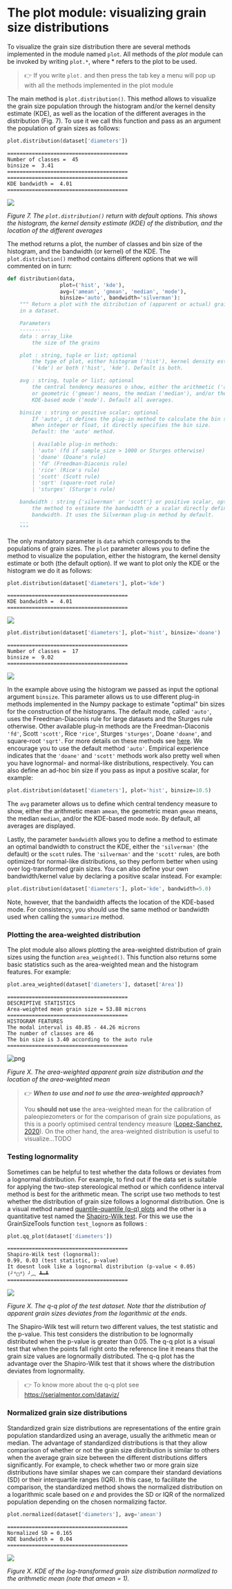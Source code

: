 # The plot module: visualizing grain size distributions

To visualize the grain size distribution there are several methods implemented in the module named ```plot```.  All methods of the *plot* module can be invoked by writing ```plot.*```, where * refers to the plot to be used.

> 👉 If you write ``plot.`` and then press the tab key a menu will pop up with all the methods implemented in the plot module

The main method is ```plot.distribution()```. This method allows to visualize the grain size population through the histogram and/or the kernel density estimate (KDE), as well as the location of the different averages in the distribution (Fig. 7). To use it we call this function and pass as an argument the population of grain sizes as follows:

```python
plot.distribution(dataset['diameters'])
```

    =======================================
    Number of classes =  45
    binsize =  3.41
    =======================================
    =======================================
    KDE bandwidth =  4.01
    =======================================

![](https://github.com/marcoalopez/GrainSizeTools/blob/master/FIGURES/new_distribution.png?raw=true)

*Figure 7. The ```plot.distribution()``` return with default options. This shows the histogram, the kernel density estimate (KDE) of the distribution, and the location of the different averages*

The method returns a plot, the number of classes and bin size of the histogram, and the bandwidth (or kernel) of the KDE. The ```plot.distribution()``` method contains different options that we will commented on in turn:

```python
def distribution(data,
                 plot=('hist', 'kde'),
                 avg=('amean', 'gmean', 'median', 'mode'),
                 binsize='auto', bandwidth='silverman'):
    """ Return a plot with the ditribution of (apparent or actual) grain sizes
    in a dataset.

    Parameters
    ----------
    data : array_like
        the size of the grains

    plot : string, tuple or list; optional
        the type of plot, either histogram ('hist'), kernel density estimate
        ('kde') or both ('hist', 'kde'). Default is both.

    avg : string, tuple or list; optional
        the central tendency measures o show, either the arithmetic ('amean')
        or geometric ('gmean') means, the median ('median'), and/or the
        KDE-based mode ('mode'). Default all averages.

    binsize : string or positive scalar; optional
        If 'auto', it defines the plug-in method to calculate the bin size.
        When integer or float, it directly specifies the bin size.
        Default: the 'auto' method.

        | Available plug-in methods:
        | 'auto' (fd if sample_size > 1000 or Sturges otherwise)
        | 'doane' (Doane's rule)
        | 'fd' (Freedman-Diaconis rule)
        | 'rice' (Rice's rule)
        | 'scott' (Scott rule)
        | 'sqrt' (square-root rule)
        | 'sturges' (Sturge's rule)

    bandwidth : string {'silverman' or 'scott'} or positive scalar, optional
        the method to estimate the bandwidth or a scalar directly defining the
        bandwidth. It uses the Silverman plug-in method by default.
    ...
    """
```

The only mandatory parameter is ```data``` which corresponds to the populations of grain sizes. The ``plot`` parameter allows you to define the method to visualize the population, either the histogram, the kernel density estimate or both (the default option). If we want to plot only the KDE or the histogram we do it as follows:


```python
plot.distribution(dataset['diameters'], plot='kde')
```

    =======================================
    KDE bandwidth =  4.01
    =======================================

![](https://github.com/marcoalopez/GrainSizeTools/blob/master/FIGURES/new_distribution_kde.png?raw=true)

```python
plot.distribution(dataset['diameters'], plot='hist', binsize='doane')
```

    =======================================
    Number of classes =  17
    binsize =  9.02
    =======================================



![](https://github.com/marcoalopez/GrainSizeTools/blob/master/FIGURES/new_distribution_hist.png?raw=true)

In the example above using the histogram we passed as input the optional argument ```binsize```. This parameter allows us to use different plug-in methods implemented in the Numpy package to estimate "optimal" bin sizes for the construction of the histograms. The default mode, called ```'auto'```, uses the Freedman-Diaconis rule for large datasets and the Sturges rule otherwise. Other available plug-in methods are the Freedman-Diaconis ```'fd'```, Scott ```'scott'```, Rice ```'rice'```, Sturges ```'sturges'```, Doane ```'doane'```, and square-root ```'sqrt'```. For more details on these methods see [here](https://docs.scipy.org/doc/numpy/reference/generated/numpy.histogram_bin_edges.html#numpy.histogram_bin_edges).  We encourage you to use the default method ```'auto'```. Empirical experience indicates that the ```'doane'``` and ```'scott'``` methods work also pretty well when you have lognormal- and normal-like distributions, respectively. You can also define an ad-hoc bin size if you pass as input a positive scalar, for example:

```python
plot.distribution(dataset['diameters'], plot='hist', binsize=10.5)
```

The  ```avg``` parameter allows us to define which central tendency measure to show, either the arithmetic mean ```amean```, the geometric mean ```gmean``` means, the median ```median```, and/or the KDE-based mode ```mode```. By default, all averages are displayed.

Lastly, the parameter ``bandwidth`` allows you to define a method to estimate an optimal bandwidth to construct the KDE, either the ``'silverman'`` (the default) or the ``scott`` rules. The ``'silverman'`` and the ``'scott'`` rules, are both optimized for normal-like distributions, so they perform better when using over log-transformed grain sizes. You can also define your own bandwidth/kernel value by declaring a positive scalar instead. For example:

```python
plot.distribution(dataset['diameters'], plot='kde', bandwidth=5.0)
```

Note, however, that the bandwidth affects the location of the KDE-based mode. For consistency, you should use the same method or bandwidth used when calling the ```summarize``` method.



### Plotting the area-weighted distribution

The plot module also allows plotting the area-weighted distribution of grain sizes using the function ``area_weighted()``. This function also returns some basic statistics such as the area-weighted mean and the histogram features. For example: 

```python
plot.area_weighted(dataset['diameters'], dataset['Area'])
```

    =======================================
    DESCRIPTIVE STATISTICS
    Area-weighted mean grain size = 53.88 microns
    =======================================
    HISTOGRAM FEATURES
    The modal interval is 40.85 - 44.26 microns
    The number of classes are 46
    The bin size is 3.40 according to the auto rule
    =======================================



![png](https://github.com/marcoalopez/GrainSizeTools/blob/master/FIGURES/new_area_weighted.png?raw=true)

*Figure X. The area-weighted apparent grain size distribution and the location of the area-weighted mean*

>  👉 ***When to use and not to use the area-weighted approach?***
>
> You **should not use** the area-weighted mean for the calibration of paleopiezometers or for the comparison of grain size populations, as this is a poorly optimised central tendency measure ([Lopez-Sanchez, 2020](https://doi.org/10.1016/j.jsg.2020.104042)). On the other hand, the area-weighted distribution is useful to visualize...TODO

### Testing lognormality

Sometimes can be helpful to test whether the data follows or deviates from a lognormal distribution. For example, to find out if the data set is suitable for applying the two-step stereological method or which confidence interval method is best for the arithmetic mean. The script use two methods to test whether the distribution of grain size follows a lognormal distribution. One is a visual method named [quantile-quantile (q-q) plots]([https://en.wikipedia.org/wiki/Q%E2%80%93Q_plot](https://en.wikipedia.org/wiki/Q–Q_plot)) and the other is a quantitative test named the [Shapiro-Wilk test](https://en.wikipedia.org/wiki/Shapiro–Wilk_test). For this we use the GrainSizeTools function ```test_lognorm``` as follows :

```python
plot.qq_plot(dataset['diameters'])
```

```
=======================================
Shapiro-Wilk test (lognormal):
0.99, 0.03 (test statistic, p-value)
It doesnt look like a lognormal distribution (p-value < 0.05)
(╯°□°）╯︵ ┻━┻
=======================================
```

![](https://github.com/marcoalopez/GrainSizeTools/blob/master/FIGURES/new_qqplot.png?raw=true)

*Figure X. The q-q plot of the test dataset. Note that the distribution of apparent grain sizes deviates from the logarithmic at the ends*.

The Shapiro-Wilk test will return two different values, the test statistic and the p-value. This test considers the distribution to be lognormally distributed when the p-value is greater than 0.05. The q-q plot is a visual test that when the points fall right onto the reference line it means that the grain size values are lognormally distributed. The q-q plot has the advantage over the Shapiro-Wilk test that it shows where the distribution deviates from lognormality. 

> 👉 To know more about the q-q plot see https://serialmentor.com/dataviz/



### Normalized grain size distributions

Standardized grain size distributions are representations of the entire grain population standardized using an average, usually the arithmetic mean or median. The advantage of standardized distributions is that they allow comparison of whether or not the grain size distribution is similar to others when the average grain size between the different distributions differs significantly. For example, to check whether two or more grain size distributions have similar shapes we can compare their standard deviations (SD) or their interquartile ranges (IQR).  In this case, to facilitate the comparison, the standardized method shows the normalized distribution on a logarithmic scale based on *e* and provides the SD or IQR of the normalized population depending on the chosen normalizing factor.

```python
plot.normalized(dataset['diameters'], avg='amean')
```

```
=======================================
Normalized SD = 0.165
KDE bandwidth =  0.04
=======================================
```

![](https://github.com/marcoalopez/GrainSizeTools/blob/master/FIGURES/new_normalized.png?raw=true)

*Figure X. KDE of the log-transformed grain size distribution normalized to the arithmetic mean (note that amean = 1).*